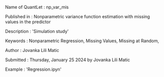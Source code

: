 Name of QuantLet : np_var_mis

Published in : Nonparametric variance function estimation with missing values in the predictor

Description : 'Simulation study'

Keywords : Nonparametric Regression, Missing Values, Missing at Random, 

Author : Jovanka Lili Matic 

Submitted : Thursday, January 25 2024 by Jovanka Lili Matic

Example : 'Regression.ipyn'